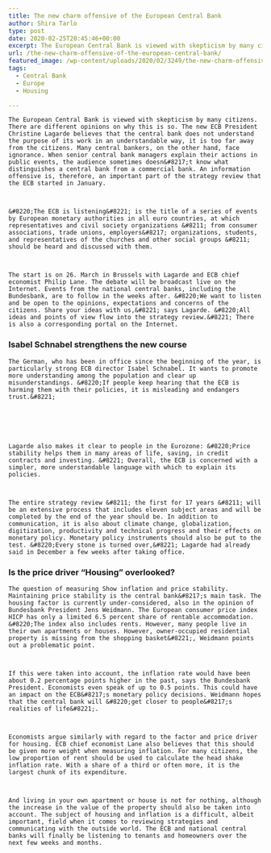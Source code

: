 ```yaml
---
title: The new charm offensive of the European Central Bank
author: Shira Tarlo
type: post
date: 2020-02-25T20:45:46+00:00
excerpt: The European Central Bank is viewed with skepticism by many citizens. There are different opinions on why this is so.
url: /the-new-charm-offensive-of-the-european-central-bank/
featured_image: /wp-content/uploads/2020/02/3249/the-new-charm-offensive-of-the-european-central-bank.jpg
tags:
  - Central Bank
  - Europe
  - Housing

---
```

  
    The European Central Bank is viewed with skepticism by many citizens. There are different opinions on why this is so. The new ECB President Christine Lagarde believes that the central bank does not understand the purpose of its work in an understandable way, it is too far away from the citizens. Many central bankers, on the other hand, face ignorance. When senior central bank managers explain their actions in public events, the audience sometimes doesn&#8217;t know what distinguishes a central bank from a commercial bank. An information offensive is, therefore, an important part of the strategy review that the ECB started in January.
  
  
  
    &#8220;The ECB is listening&#8221; is the title of a series of events by European monetary authorities in all euro countries, at which representatives and civil society organizations &#8211; from consumer associations, trade unions, employers&#8217; organizations, students, and representatives of the churches and other social groups &#8211; should be heard and discussed with them.
  
  
  
    The start is on 26. March in Brussels with Lagarde and ECB chief economist Philip Lane. The debate will be broadcast live on the Internet. Events from the national central banks, including the Bundesbank, are to follow in the weeks after. &#8220;We want to listen and be open to the opinions, expectations and concerns of the citizens. Share your ideas with us,&#8221; says Lagarde. &#8220;All ideas and points of view flow into the strategy review.&#8221; There is also a corresponding portal on the Internet.
  
  
  ### Isabel Schnabel strengthens the new course
  
  
  
    The German, who has been in office since the beginning of the year, is particularly strong ECB director Isabel Schnabel. It wants to promote more understanding among the population and clear up misunderstandings. &#8220;If people keep hearing that the ECB is harming them with their policies, it is misleading and endangers trust.&#8221;
  
  
  
  
  
  
    Lagarde also makes it clear to people in the Eurozone: &#8220;Price stability helps them in many areas of life, saving, in credit contracts and investing. &#8221; Overall, the ECB is concerned with a simpler, more understandable language with which to explain its policies.
  
  
  
    The entire strategy review &#8211; the first for 17 years &#8211; will be an extensive process that includes eleven subject areas and will be completed by the end of the year should be. In addition to communication, it is also about climate change, globalization, digitization, productivity and technical progress and their effects on monetary policy. Monetary policy instruments should also be put to the test. &#8220;Every stone is turned over,&#8221; Lagarde had already said in December a few weeks after taking office.
  
  
  
  
  
  ### Is the price driver &#8220;Housing&#8221; overlooked?
  
  
  
    The question of measuring Show inflation and price stability. Maintaining price stability is the central bank&#8217;s main task. The housing factor is currently under-considered, also in the opinion of Bundesbank President Jens Weidmann. The European consumer price index HICP has only a limited 6.5 percent share of rentable accommodation. &#8220;The index also includes rents. However, many people live in their own apartments or houses. However, owner-occupied residential property is missing from the shopping basket&#8221;, Weidmann points out a problematic point.
  
  
  
    If this were taken into account, the inflation rate would have been about 0.2 percentage points higher in the past, says the Bundesbank President. Economists even speak of up to 0.5 points. This could have an impact on the ECB&#8217;s monetary policy decisions. Weidmann hopes that the central bank will &#8220;get closer to people&#8217;s realities of life&#8221;.
  
  
  
    Economists argue similarly with regard to the factor and price driver for housing. ECB chief economist Lane also believes that this should be given more weight when measuring inflation. For many citizens, the low proportion of rent should be used to calculate the head shake inflation rate. With a share of a third or often more, it is the largest chunk of its expenditure.
  
  
  
    And living in your own apartment or house is not for nothing, although the increase in the value of the property should also be taken into account. The subject of housing and inflation is a difficult, albeit important, field when it comes to reviewing strategies and communicating with the outside world. The ECB and national central banks will finally be listening to tenants and homeowners over the next few weeks and months.
  
